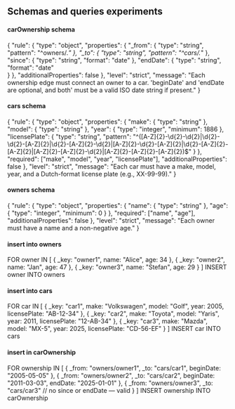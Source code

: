 ## Schemas and queries experiments

#### carOwnership schema

{
  "rule": {
    "type": "object",
    "properties": {
      "_from": {
        "type": "string",
        "pattern": "^owners/.*"
      },
      "_to": {
        "type": "string",
        "pattern": "^cars/.*"
      },
      "since": {
        "type": "string",
        "format": "date"
      },
      "endDate": {
        "type": "string",
        "format": "date"  
      }
    },
    "additionalProperties": false
  },
  "level": "strict",
  "message": "Each ownership edge must connect an owner to a car. 'beginDate' and 'endDate are optional, and both' must be a valid ISO date string if present."
}

#### cars schema

{
  "rule": {
    "type": "object",
    "properties": {
      "make": { "type": "string" },
      "model": { "type": "string" },
      "year": { "type": "integer", "minimum": 1886 },
      "licensePlate": {
        "type": "string",
        "pattern": "^([A-Z]{2}-\\d{2}-\\d{2}|\\d{2}-\\d{2}-[A-Z]{2}|\\d{2}-[A-Z]{2}-\\d{2}|[A-Z]{2}-\\d{2}-[A-Z]{2}|\\d{2}-[A-Z]{2}-[A-Z]{2}|[A-Z]{2}-[A-Z]{2}-\\d{2}|[A-Z]{2}-[A-Z]{2}-[A-Z]{2})$"
      }
    },
    "required": ["make", "model", "year", "licensePlate"],
    "additionalProperties": false
  },
  "level": "strict",
  "message": "Each car must have a make, model, year, and a Dutch-format license plate (e.g., XX-99-99)."
}


#### owners schema

{
  "rule": {
    "type": "object",
    "properties": {
      "name": { "type": "string" },
      "age": { "type": "integer", "minimum": 0 }
    },
    "required": ["name", "age"],
    "additionalProperties": false
  },
  "level": "strict",
  "message": "Each owner must have a name and a non-negative age."
}


#### insert into owners

FOR owner IN [
  { _key: "owner1", name: "Alice", age: 34 },
  { _key: "owner2", name: "Jan", age: 47 },
  { _key: "owner3", name: "Stefan", age: 29 }
]
INSERT owner INTO owners

#### insert into cars

FOR car IN [
  { _key: "car1", make: "Volkswagen", model: "Golf", year: 2005, licensePlate: "AB-12-34" },
  { _key: "car2", make: "Toyota", model: "Yaris", year: 2011, licensePlate: "12-AB-34" },
  { _key: "car3", make: "Mazda", model: "MX-5", year: 2025, licensePlate: "CD-56-EF" }
]
INSERT car INTO cars

#### insert in carOwnership

FOR ownership IN [
  {
    _from: "owners/owner1",
    _to: "cars/car1",
    beginDate: "2005-05-05"
  },
  {
    _from: "owners/owner2",
    _to: "cars/car2",
    beginDate: "2011-03-03",
    endDate: "2025-01-01"
  },
  {
    _from: "owners/owner3",
    _to: "cars/car3"
    // no since or endDate — valid
  }
]
INSERT ownership INTO carOwnership
